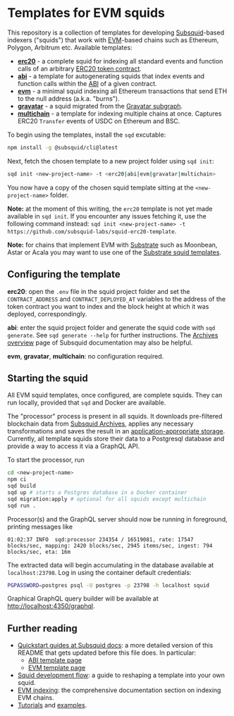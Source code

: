 # Templates for EVM squids

This repository is a collection of templates for developing [Subsquid](https://www.subsquid.io)-based indexers ("squids") that work with [EVM](https://ethereum.org/en/developers/docs/evm/)-based chains such as Ethereum, Polygon, Arbitrum etc. Available templates:

* [**erc20**](https://github.com/subsquid-labs/squid-erc20-template/) - a complete squid for indexing all standard events and function calls of an arbitrary [ERC20 token contract](https://ethereum.org/en/developers/docs/standards/tokens/erc-20/).
* [**abi**](https://github.com/subsquid-labs/squid-abi-template/) - a template for autogenerating squids that index events and function calls within the [ABI](https://docs.soliditylang.org/en/v0.8.13/abi-spec.html) of a given contract.
* [**evm**](https://github.com/subsquid-labs/squid-evm-template/) - a minimal squid indexing all Ethereum transactions that send ETH to the null address (a.k.a. "burns").
* [**gravatar**](https://github.com/subsquid-labs/gravatar-squid) - a squid migrated from the [Gravatar subgraph](https://github.com/graphprotocol/example-subgraph).
* [**multichain**](https://github.com/subsquid-labs/squid-multichain-template) - a template for indexing multiple chains at once. Captures ERC20 `Transfer` events of USDC on Ethereum and BSC.

To begin using the templates, install the `sqd` excutable:

```bash
npm install -g @subsquid/cli@latest
```

Next, fetch the chosen template to a new project folder using `sqd init`:
```bash
sqd init <new-project-name> -t <erc20|abi|evm|gravatar|multichain>
```
You now have a copy of the chosen squid template sitting at the `<new-project-name>` folder.

**Note:** at the moment of this writing, the `erc20` template is not yet made available in `sqd init`. If you encounter any issues fetching it, use the following command instead: `sqd init <new-project-name> -t https://github.com/subsquid-labs/squid-erc20-template`.

**Note:** for chains that implement EVM with [Substrate](https://substrate.io) such as Moonbean, Astar or Acala you may want to use one of the [Substrate squid templates](https://github.com/subsquid-labs/squid-substrate-templates).

## Configuring the template

**erc20**: open the `.env` file in the squid project folder and set the `CONTRACT_ADDRESS` and `CONTRACT_DEPLOYED_AT` variables to the address of the token contract you want to index and the block height at which it was deployed, correspondingly.

**abi**: enter the squid project folder and generate the squid code with `sqd generate`. See `sqd generate --help` for further instructions. The [Archives overview](https://docs.subsquid.net/archives/overview/) page of Subsquid documentation may also be helpful.

**evm**, **gravatar**, **multichain**: no configuration required.

## Starting the squid

All EVM squid templates, once configured, are complete squids. They can run locally, provided that `sqd` and Docker are available.

The "processor" process is present in all squids. It downloads pre-filtered blockchain data from [Subsquid Archives](https://docs.subsquid.io/archives/), applies any necessary transformations and saves the result in an [application-appropriate storage](https://docs.subsquid.io/basics/store/). Currently, all template squids store their data to a Postgresql database and provide a way to access it via a GraphQL API.

To start the processor, run
```bash
cd <new-project-name>
npm ci
sqd build
sqd up # starts a Postgres database in a Docker container
sqd migration:apply # optional for all squids except multichain
sqd run .
```
Processor(s) and the GraphQL server should now be running in foreground, printing messages like
```
01:02:37 INFO  sqd:processor 234354 / 16519081, rate: 17547 blocks/sec, mapping: 2420 blocks/sec, 2945 items/sec, ingest: 794 blocks/sec, eta: 16m
```
The extracted data will begin accumulating in the database available at `localhost:23798`. Log in using the container default credentials:
```bash
PGPASSWORD=postgres psql -U postgres -p 23798 -h localhost squid
```
Graphical GraphQL query builder will be available at [http://localhost:4350/graphql](http://localhost:4350/graphql).

## Further reading

* [Quickstart guides at Subsquid docs](https://docs.subsquid.io/quickstart/): a more detailed version of this README that gets updated before this file does. In particular:
  - [ABI template page](https://docs.subsquid.io/quickstart/quickstart-abi/)
  - [EVM template page](https://docs.subsquid.io/quickstart/quickstart-ethereum/)
* [Squid development flow](https://docs.subsquid.io/basics/squid-development/): a guide to reshaping a template into your own squid.
* [EVM indexing](https://docs.subsquid.io/evm-indexing/): the comprehensive documentation section on indexing EVM chains.
* [Tutorials](https://docs.subsquid.io/tutorials/) and [examples](https://docs.subsquid.io/examples).
